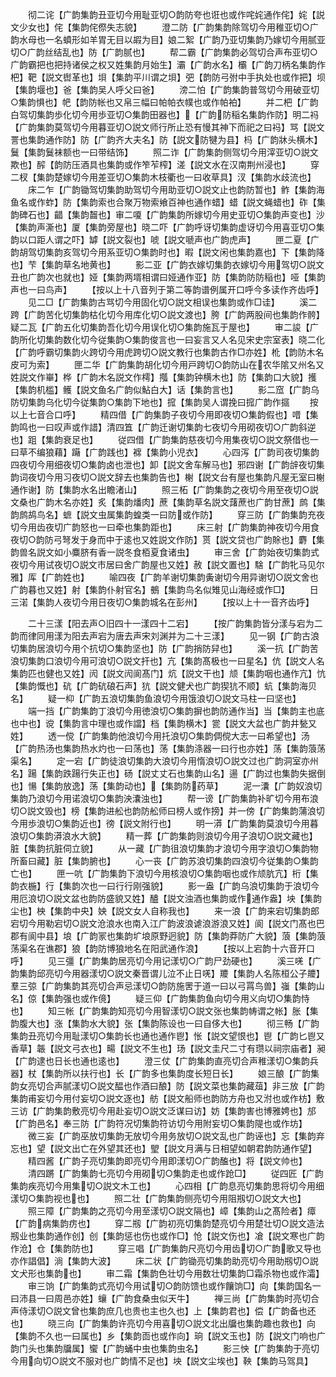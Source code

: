 <!-- { "loadSidebar": true } -->
　　彻二诧【广韵集韵丑亚切今用耻亚切○韵防夸也诳也或作咤姹通作侘】姹【説文少女也】侘【集韵侘傺失志貌】
　　澄二防【广韵集韵除驾切今用稚亚切○广韵水母也一名蟦形如羊胃无目以嘏为目】娘二絮【广韵乃亚切集韵乃嫁切今用腻亚切○广韵丝结乱也】防【广韵腻也】
　　帮二霸【广韵集韵必驾切合声布亚切○广韵霸把也把持诸侯之权又姓集韵月始生】灞【广韵水名】欛【广韵刀柄名集韵作杷】靶【説文辔革也】垻【集韵平川谓之垻】弝【韵防弓弣中手执处也或作把】坝【集韵堰也】爸【集韵吴人呼父曰爸】
　　滂二怕【广韵集韵普驾切今用破亚切○集韵惧也】帊【韵防帐也又帛三幅曰帕帕衣幞也或作帕袙】
　　并二杷【广韵白驾切集韵歩化切今用歩亚切○集韵田器也】【广韵防稲名集韵作防】明二祃【广韵集韵莫驾切今用暮亚切○説文师行所止恐有慢其神下而祀之曰祃】骂【説文詈也集韵通作防】防【广韵齐大夫名】防【説文防犍为县】杩【广韵牀头横木】鬕【集韵鬕袜额也一曰带结饰】
　　照二诈【广韵集韵侧驾切今用滓亚切○説文欺也】醡【韵防压酒具也集韵或作笮苲榨】溠【説文水在汉南荆州浸也】
　　穿二杈【集韵楚嫁切今用差亚切○集韵木枝衢也一曰收草具】汊【集韵水歧流也】
　　床二乍【广韵锄驾切集韵助驾切今用助亚切○説文止也韵防暂也】鲊【集韵海鱼名或作蚱】防【集韵索也合聚万物索飨百神也通作蜡】蜡【説文蝇蜡也】砟【集韵碑石也】齰【集韵齧也】审二嗄【广韵集韵所嫁切今用史亚切○集韵声变也】沙【集韵声澌也】厦【集韵旁屋也】晓二吓【广韵呼讶切集韵虚讶切今用喜亚切○集韵以口距人谓之吓】罅【説文裂也】唬【説文嗁声也广韵虎声】
　　匣二夏【广韵胡驾切集韵亥驾切今用系亚切○集韵时也】暇【説文闲也集韵嘉也】下【集韵降也】芐【集韵草名地黄也】
　　影二亚【广韵衣嫁切集韵衣嫁切今用驾切○説文丑也广韵次也就也】娅【集韵两壻相谓曰娅通作亚】防【集韵防防稲也】哑【集韵声也一曰鸟声】
　　【按以上十八音列于第二等韵谱例属开口呼今多读作齐齿呼】
　　见二□【广韵集韵古骂切今用固化切○説文相误也集韵或作□诖】
　　溪二跨【广韵苦化切集韵枯化切今用库化切○説文渡也】胯【广韵两股间也集韵作骻】疑二瓦【广韵五化切集韵吾化切今用误化切○集韵施瓦于屋也】
　　审二誜【广韵所化切集韵数化切今従集韵○集韵俊言也一曰妄言又人名见宋史宗室表】晓二化【广韵呼霸切集韵火跨切今用虎跨切○説文教行也集韵古作□亦姓】杹【韵防木名皮可为索】
　　匣二华【广韵集韵胡化切今用戸跨切○韵防山在农华隂又州名又姓説文作崋】桦【广韵木名説文作樗】摦【集韵钟横木也】防【集韵口大貌】擭【集韵机槛】鳠【説文鱼名广韵似鮎白大】话【集韵言也】
　　影二窊【广韵乌防切集韵乌化切今従集韵○集韵下地也】搲【集韵吴人谓挽曰搲广韵作攨
　　按以上七音合口呼】
　　精四借【广韵集韵子夜切今用即夜切○集韵假也】唶【集韵鸣也一曰叹声或作諎】清四笡【广韵迁谢切集韵七夜切今用砌夜切○广韵斜逆也】跙【集韵衰足也】
　　従四借【广韵集韵慈夜切今用集夜切○説文祭借也一曰草不编狼藉】躤【广韵践也】褯【集韵小児衣】
　　心四泻【广韵司夜切集韵四夜切今用细夜切○集韵卤也泄也】卸【説文舍车解马也】邪四谢【广韵辝夜切集韵词夜切今用习夜切○説文辞去也集韵告也】榭【説文台有屋也集韵凡屋无室曰榭通作谢】防【集韵水名出瞻渚山】
　　照三柘【广韵集韵之夜切今用至夜切○説文桑也广韵木名亦姓】炙【集韵燔肉】蔗【集韵草名説文藷蔗也广韵甘蔗】鹧【集韵鹧鸪鸟名】蟅【説文虫属集韵蝗类一曰防或作防】
　　穿三防【广韵集韵充夜切今用齿夜切广韵怒也一曰牵也集韵距也】
　　床三射【广韵集韵神夜切今用食夜切○韵防弓弩发于身而中于逺也又姓説文作防】贳【説文贷也广韵賖也】麝【集韵兽名説文如小麋脐有香一説冬食栢夏食诸虫】
　　审三舍【广韵始夜切集韵式夜切今用试夜切○説文市居曰舍广韵屋也又姓】赦【説文置也】騇【广韵牝马见尔雅】厍【广韵姓也】
　　喻四夜【广韵羊谢切集韵夤谢切今用异谢切○説文舍也广韵暮也又姓】射【集韵仆射官名】鵺【集韵鸟名似雉见山海经或作□】
　　日三渃【集韵人夜切今用日夜切○集韵城名在彭州】
　　【按以上十一音齐齿呼】

　　二十三漾【阳去声○旧四十一漾四十二宕】
　　【按广韵集韵皆分漾与宕为二韵而律同用漾为阳去声宕为唐去声宋刘渊并为二十三漾】
　　见一钢【广韵古浪切集韵居浪切今用个抗切○集韵坚也】防【广韵捎防舁也】
　　溪一抗【广韵苦浪切集韵口浪切今用可浪切○説文扞也】亢【集韵髙极也一曰星名】伉【説文人名集韵匹也健也又姓】闶【説文闶阆髙门】炕【説文干也】颃【集韵咽也通作亢】忼【集韵慨也】砊【广韵砊硠石声】犺【説文健犬也广韵猰犺不顺】蚢【集韵海贝名】
　　疑一枊【广韵五浪切集韵鱼浪切今用饿浪切○説文马柱一曰坚也】
　　端一挡【广韵集韵丁浪切今用徳浪切○集韵摒也韵防通作当】当【集韵主也底也中也】谠【集韵言中理也或作譡】档【集韵横木】瓽【説文大盆也广韵井甃又姓】
　　透一傥【广韵集韵他浪切今用托浪切○集韵倜傥大志一曰希望也】汤【广韵热汤也集韵热水灼也一曰荡也】荡【集韵涤器一曰行也亦姓】荡【集韵蒗荡渠名】
　　定一宕【广韵徒浪切集韵大浪切今用惰浪切○説文过也广韵洞室亦州名】踼【集韵跌踼行失正也】砀【説丈丈石也集韵山名】逿【广韵过也集韵失据倒也】愓【集韵放逸】荡【集韵动也】【集韵防药草】
　　泥一灢【广韵奴浪切集韵乃浪切今用诺浪切○集韵泱灢浊也】
　　帮一谤【广韵集韵补旷切今用布浪切○説文毁也】榜【集韵进舩也韵防舩师曰榜人或作搒】并一傍【广韵集韵蒲浪切今用歩浪切○集韵近也】徬【説文附行也】
　　明一漭【广韵集韵莫浪切今用暮浪切○集韵漭浪水大貌】
　　精一葬【广韵集韵则浪切今用子浪切○説文藏也】脏【集韵抗脏伺立貌】
　　从一藏【广韵徂浪切集韵才浪切今用字浪切○集韵物所畜曰藏】脏【集韵腑也】
　　心一丧【广韵苏浪切集韵四浪切今従集韵○集韵亡也】
　　匣一吭【广韵集韵下浪切今用核浪切○集韵咽也或作颃肮亢】桁【集韵衣椸】行【集韵次也一曰行行刚强貌】
　　影一盎【广韵乌浪切集韵于浪切今用厄浪切○説文盆也韵防盛貌又姓】醠【説文浊酒也集韵或作通作盎】坱【集韵尘也】柍【集韵中央】姎【説文女人自称我也】
　　来一浪【广韵来宕切集韵郎宕切今用勒宕切○説文沧浪水也南入江广韵波浪谑浪游浪又姓】阆【説文门髙也巴郡有阆中县】埌【广韵冡也集韵圹埌原野迥貌】防【集韵莽防广大貌】蒗【集韵蒗荡渠名在谯郡】狼【韵防博狼地名在阳武通作浪】
　　【按以上宕韵十六音开口呼】
　　见三彊【广韵集韵居亮切今用记漾切○广韵尸劲硬也】
　　溪三唴【广韵集韵邱亮切今用器漾切○説文秦晋谓儿泣不止日唴】羻【集韵人名陈桓公子羻】羣三弶【广韵集韵其亮切合声忌漾切○韵防施罟于道一曰以弓罥鸟兽】嵹【集韵山名】倞【集韵强也或作傹】
　　疑三仰【广韵集韵鱼向切今用义向切○集韵恃也】
　　知三帐【广韵集韵知亮切今用智漾切○説文张也集韵帱谓之帐】胀【集韵腹大也】涨【集韵水大貌】张【集韵陈设也一曰自侈大也】
　　彻三畅【广韵集韵丑亮切今用耻漾切○集韵长也通也通作鬯】怅【説文望恨也】鬯【广韵匕鬯又香草】韔【説文弓衣也】畼【説文不生也】玚【説文圭尺二寸有瓒以祠宗庙者】昶【广韵逮也日长也通也逺也】
　　澄三仗【广韵集韵直亮切合声稚漾切○集韵兵器】杖【集韵所以扶行也】长【广韵多也集韵度长短日长】
　　娘三酿【广韵集韵女亮切合声腻漾切○説文醖也作酒曰酿】防【説文菜也集韵藏葅】非三放【广韵集韵甫妄切今用付妄切○説文逐也】舫【説文船师也韵防方舟也又泭也或作枋】敷三访【广韵集韵敷亮切今用赴妄切○説文泛谋曰访】妨【集韵害也博雅娉也】邡【广韵邑名】奉三防【广韵符况切集韵符访切今用附妄切○集韵隄也或作坊】
　　微三妄【广韵巫放切集韵无放切今用务放切○説文乱也广韵诬也】忘【集韵弃忘也】望【説文出亡在外望其还也】朢【説文月满与日相望如朝君韵防通作望】
　　精四酱【广韵子亮切集韵即亮切今用即漾切○广韵醢也】将【説文帅也】
　　清四蹡【广韵集韵七亮切今用砌切○集韵走也或作跄□】
　　従四匠【广韵集韵疾亮切今用集切○説文木工也】
　　心四相【广韵息亮切集韵思将切今用细漾切○集韵视也也】
　　照二壮【广韵集韵侧亮切今用阻剏切○説文大也】
　　照三障【广韵集韵之亮切今用至漾切○説文隔也】嶂【集韵山之髙险者】瘴【广韵病集韵疠也】
　　穿二剏【广韵初亮切集韵楚亮切今用楚壮切○説文造法剏业也集韵通作创】创【集韵惩也伤也或作□】怆【説文伤也】凔【説文寒也广韵作沧】仓【集韵防也】
　　穿三唱【广韵集韵尺亮切今用齿切○广韵歌又导也亦作誯倡】淌【集韵大波】
　　床二状【广韵锄亮切集韵助亮切今用助剏切○説文犬形也集韵也】
　　审二霜【集韵色壮切今用数壮切集韵□霜杀物也或作灀】
　　审三饷【广韵集韵式亮切今用试切○韵防馈也或作饟饷□】向【集韵国名一曰沛县一曰周邑亦姓】蠰【广韵食桑虫似天牛】
　　禅三尚【广韵集韵时亮切合声侍漾切○説文曾也集韵庶几也贵也主也久也】上【集韵君也】偿【广韵备也还也】
　　晓三向【广韵集韵许亮切今用喜切○説文北出牖也集韵趣也救也】向【集韵不久也一曰属也】乡【集韵靣也或作向】珦【説文玉也】防【説文门响也广韵门头也集韵牖属】蠁【广韵蛹中虫也集韵虫名】
　　影三怏【广韵集韵于亮切今用向切○説文不服对也广韵情不足也】坱【説文尘埃也】鞅【集韵马驾具】
